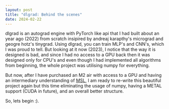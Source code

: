 ```yaml
---
layout: post
title: "dlgrad: Behind the scenes"
date: 2024-02-22
---
```


dlgrad is an autograd engine with PyTorch like api that I had built about an year ago (2022) from scratch insipired by andreaj karapthy's micrograd and geogre hotz's tinygrad. Using dlgrad, you can train MLP's and CNN's, which I was proud to tell. But looking at it now (2023), I notice that the way it is designed is bad, and since I had no access to a GPU back then it was designed only for CPU's and even though I had implemented all algorithms from beginning, the whole project was utilising numpy for everything. 

But now, after I have purchased an M2 air with access to a GPU and having an intermediary understanding of [MSL](/_posts/2024-01-30-Understanding-Metal-and-MSL.md), I am ready to re-write this beautiful project again but this time eliminating the usage of numpy, having a METAL support (CUDA in future), and an overall better structure. 

So, lets begin :).